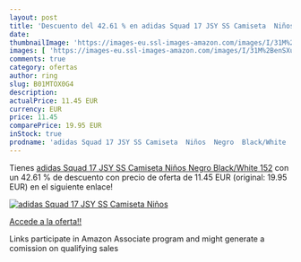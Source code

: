 ```yaml
---
layout: post
title: 'Descuento del 42.61 % en adidas Squad 17 JSY SS Camiseta  Niños  '
date: 
thumbnailImage: 'https://images-eu.ssl-images-amazon.com/images/I/31M%2BenSXurL._SL200_.jpg'
images: [ 'https://images-eu.ssl-images-amazon.com/images/I/31M%2BenSXurL._SL200_.jpg' ]
comments: true
category: ofertas
author: ring
slug: B01MTOX0G4
description:
actualPrice: 11.45 EUR
currency: EUR
price: 11.45
comparePrice: 19.95 EUR
inStock: true
prodname: 'adidas Squad 17 JSY SS Camiseta  Niños  Negro  Black/White   152'
---
```


Tienes [adidas Squad 17 JSY SS Camiseta  Niños  Negro  Black/White   152](https://www.amazon.es/dp/B01MTOX0G4/?tag=tolees-21) con un 42.61 % de descuento con precio de oferta de 11.45 EUR (original: 19.95 EUR) en el siguiente enlace!

[![adidas Squad 17 JSY SS Camiseta  Niños  ](https://images-eu.ssl-images-amazon.com/images/I/31M%2BenSXurL._SL200_.jpg)](https://www.amazon.es/dp/B01MTOX0G4/?tag=tolees-21)

[Accede a la oferta!!](https://www.amazon.es/dp/B01MTOX0G4/?tag=tolees-21)

Links participate in Amazon Associate program and might generate a comission on qualifying sales


